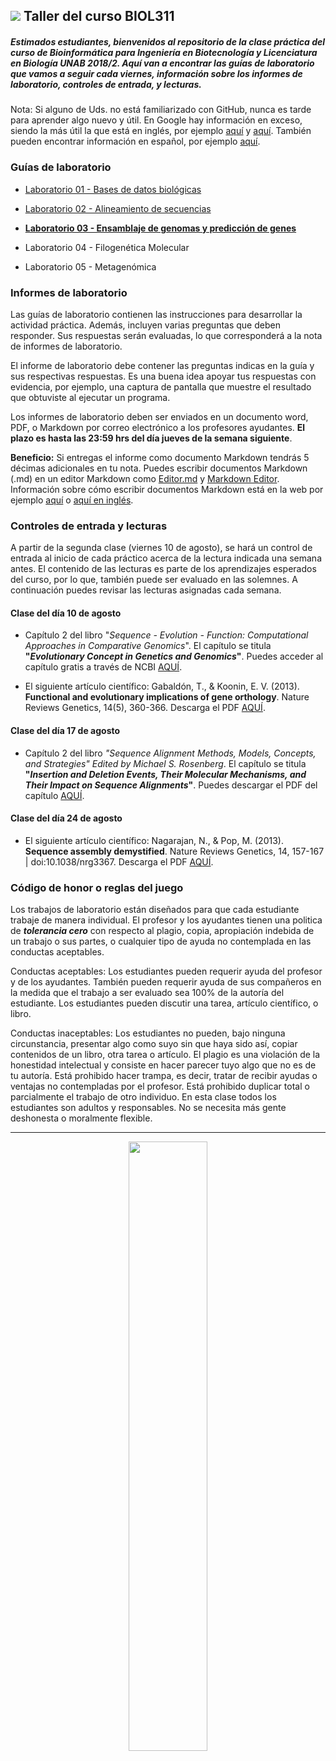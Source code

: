 ## ![](https://github.com/bioinf-biotec/labs_bioinf/blob/master/images/laptop.png?raw=true) Taller del curso BIOL311

##### Estimados estudiantes, bienvenidos al repositorio de la clase práctica del curso de Bioinformática para Ingeniería en Biotecnología y Licenciatura en Biología UNAB 2018/2. Aquí van a encontrar las guías de laboratorio que vamos a seguir cada viernes, información sobre los informes de laboratorio, controles de entrada, y lecturas.

Nota: Si alguno de Uds. no está familiarizado con GitHub, nunca es tarde para aprender algo nuevo y útil. En Google hay información en exceso, siendo la más útil la que está en inglés, por ejemplo [aquí](https://guides.github.com) y [aquí](http://rogerdudler.github.io/git-guide/). También pueden encontrar información en español, por ejemplo [aquí](http://conociendogithub.readthedocs.org/en/latest/data/dinamica-de-uso/).

### Guías de laboratorio

- [Laboratorio 01 - Bases de datos biológicas](https://github.com/bioinf-biotec/labs_bioinf/blob/master/lab01.md)

- [Laboratorio 02 - Alineamiento de secuencias](https://github.com/bioinf-biotec/labs_bioinf/blob/master/lab02.md)

- **[Laboratorio 03 - Ensamblaje de genomas y predicción de genes]()**

- Laboratorio 04 - Filogenética Molecular
 
- Laboratorio 05 - Metagenómica

### Informes de laboratorio

Las guías de laboratorio contienen las instrucciones para desarrollar la actividad práctica. Además, incluyen varias preguntas que deben responder. Sus respuestas serán evaluadas, lo que corresponderá a la nota de informes de laboratorio.

El informe de laboratorio debe contener las preguntas indicas en la guía y sus respectivas respuestas. Es una buena idea apoyar tus respuestas con evidencia, por ejemplo, una captura de pantalla que muestre el resultado que obtuviste al ejecutar un programa.

Los informes de laboratorio deben ser enviados en un documento word, PDF, o Markdown por correo electrónico a los profesores ayudantes. **El plazo es hasta las 23:59 hrs del día jueves de la semana siguiente**.

**Beneficio:** Si entregas el informe como documento Markdown tendrás 5 décimas adicionales en tu nota. Puedes escribir documentos Markdown (.md) en un editor Markdown como [Editor.md](https://pandao.github.io/editor.md/en.html) y [Markdown Editor](https://marketplace.visualstudio.com/items?itemName=MadsKristensen.MarkdownEditor). Información sobre cómo escribir documentos Markdown está en la web por ejemplo [aquí](http://cesarhdz.com/articulos/escribir-en-markdown#que-es-markdown) o [aquí en inglés](https://github.com/adam-p/markdown-here/wiki/Markdown-Cheatsheet).

### Controles de entrada y lecturas

A partir de la segunda clase (viernes 10 de agosto), se hará un control de entrada al inicio de cada práctico acerca de la lectura indicada una semana antes. El contenido de las lecturas es parte de los aprendizajes esperados del curso, por lo que, también puede ser evaluado en las solemnes. A continuación puedes revisar las lecturas asignadas cada semana.

#### Clase del día 10 de agosto

* Capítulo 2 del libro "_Sequence - Evolution - Function: Computational Approaches in Comparative Genomics_". El capítulo se titula **"_Evolutionary Concept in Genetics and Genomics_"**. Puedes acceder al capítulo gratis a través de NCBI [AQUÍ](https://www.ncbi.nlm.nih.gov/books/NBK20255/?report=reader).

* El siguiente artículo científico: Gabaldón, T., & Koonin, E. V. (2013). **Functional and evolutionary implications of gene orthology**. Nature Reviews Genetics, 14(5), 360-366. Descarga el PDF [AQUÍ](https://github.com/bioinf-biotec/labs_bioinf/raw/master/documents/Gabaldón_2013_NatRevGenet.pdf).

#### Clase del día 17 de agosto

* Capítulo 2 del libro _"Sequence Alignment
Methods, Models, Concepts, and Strategies" Edited by Michael S. Rosenberg_. El capítulo se titula **"_Insertion and Deletion Events, Their Molecular Mechanisms, and Their Impact on Sequence Alignments_"**. Puedes descargar el PDF del capítulo [AQUÍ](https://github.com/bioinf-biotec/labs_bioinf/raw/master/documents/Chapter2from_MichaelSRosenberg_Sequence_Alignment_Methods_Models_Concepts_and_Strategies_UniversityCaliforniaPress_2009.pdf).

#### Clase del día 24 de agosto

* El siguiente artículo científico: Nagarajan, N., & Pop, M. (2013). **Sequence assembly demystified**. Nature Reviews Genetics, 14, 157-167 | doi:10.1038/nrg3367. Descarga el PDF [AQUÍ](https://github.com/bioinf-biotec/labs_bioinf/raw/master/documents/pop.pdf).

### Código de honor o reglas del juego

Los trabajos de laboratorio están diseñados para que cada estudiante trabaje de manera individual. El profesor y los ayudantes tienen una politica de ***tolerancia cero*** con respecto al plagio, copia, apropiación indebida de un trabajo o sus partes, o cualquier tipo de ayuda no contemplada en las conductas aceptables.

Conductas aceptables: Los estudiantes pueden requerir ayuda del profesor y de los ayudantes. También pueden requerir ayuda de sus compañeros en la medida que el trabajo a ser evaluado sea 100% de la autoría del estudiante. Los estudiantes pueden discutir una tarea, artículo científico, o libro.

Conductas inaceptables: Los estudiantes no pueden, bajo ninguna circunstancia, presentar algo como suyo sin que haya sido así, copiar contenidos de un libro, otra tarea o artículo. El plagio es una violación de la honestidad intelectual y consiste en hacer parecer tuyo algo que no es de tu autoría. Está prohibido hacer trampa, es decir, tratar de recibir ayudas o ventajas no contempladas por el profesor. Está prohibido duplicar total o parcialmente el trabajo de otro individuo. En esta clase todos los estudiantes son adultos y responsables. No se necesita más gente deshonesta o moralmente flexible.

---

<p align="center">
<img width="50%" src="https://github.com/bioinf-biotec/labs_bioinf/blob/master/images/unab_cbib_horizontal.png?raw=true">
</p>
